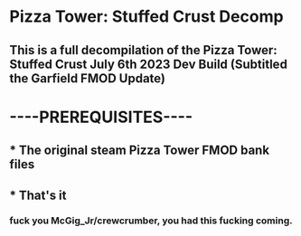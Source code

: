 # Pizza Tower: Stuffed Crust Decomp
## This is a full decompilation of the Pizza Tower: Stuffed Crust July 6th 2023 Dev Build (Subtitled the Garfield FMOD Update)
# ----PREREQUISITES----
## * The original steam Pizza Tower FMOD bank files
## * That's it





### fuck you McGig_Jr/crewcrumber, you had this fucking coming.